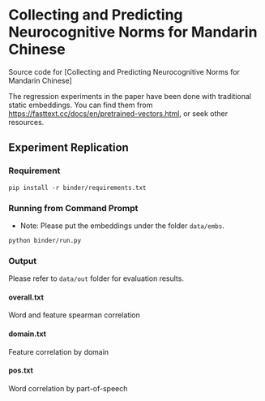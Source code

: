 # Collecting and Predicting Neurocognitive Norms for Mandarin Chinese

Source code for [Collecting and Predicting Neurocognitive Norms for Mandarin Chinese]

The regression experiments in the paper have been done with traditional static embeddings. You can find them from https://fasttext.cc/docs/en/pretrained-vectors.html, or seek other resources. 


## Experiment Replication
### Requirement

```shell
pip install -r binder/requirements.txt
```

### Running from Command Prompt
* Note: Please put the embeddings under the folder ```data/embs```. 

```shell
python binder/run.py
```

### Output
Please refer to ```data/out``` folder for evaluation results.

#### overall.txt
Word and feature spearman correlation 
#### domain.txt 
Feature correlation by domain 
#### pos.txt
Word correlation by part-of-speech
